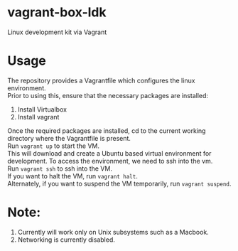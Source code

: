 # vagrant-box-ldk
Linux development kit via Vagrant

# Usage
The repository provides a Vagrantfile which configures the linux environment.<br/>
Prior to using this, ensure that the necessary packages are installed:<br/>
1. Install Virtualbox <br/>
2. Install vagrant <br/>

Once the required packages are installed, cd to the current working directory where the Vagrantfile is present.<br/>
Run `vagrant up` to start the VM.<br/>
This will download and create a Ubuntu based virtual environment for development. To access the environment, we need to ssh into the vm.<br/>
Run `vagrant ssh` to ssh into the VM. <br/>
If you want to halt the VM, run `vagrant halt`. <br/>
Alternately, if you want to suspend the VM temporarily, run `vagrant suspend`. <br/>

# Note:
1. Currently will work only on Unix subsystems such as a Macbook.
2. Networking is currently disabled.

